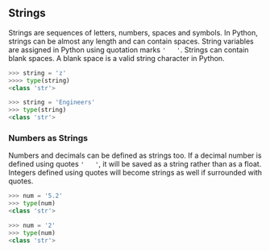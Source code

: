 
## Strings
Strings are sequences of letters, numbers, spaces and symbols. In Python, strings can be almost any length and can contain spaces. String variables are assigned in Python using quotation marks ```'   '```. Strings can contain blank spaces. A blank space is a valid string character in Python.

```python
>>> string = 'z'
>>>> type(string)
<class 'str'>

>>> string = 'Engineers'
>>> type(string)
<class 'str'>
```
### Numbers as Strings

Numbers and decimals can be defined as strings too. If a decimal number is defined using quotes ```'   '```, it will be saved as a string rather than as a float. Integers defined using quotes will become strings as well if surrounded with quotes.

```python
>>> num = '5.2'
>>> type(num)
<class 'str'>

>>> num = '2'
>>> type(num)
<class 'str'>
```
 


